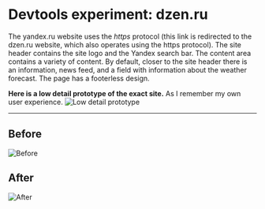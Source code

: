# Devtools experiment: dzen.ru

The yandex.ru website uses the _https_ protocol (this link is
redirected to the dzen.ru website, which also operates using the https protocol).
The site header contains the site logo and the Yandex search bar. 
The content area contains a variety of content. 
By default, closer to the site header there is an information, news feed, and a field with information about the weather forecast. 
The page has a footerless design.

**Here is a low detail prototype of the exact site.** As I remember my own user experience.
![Low detail prototype](https://github.com/wwweather/QA/blob/main/low-prototype-dzen.ru.png)

-------
## Before
![Before](https://github.com/wwweather/QA/blob/main/dzenDevTools_before.png)

## After
![After](https://github.com/wwweather/QA/blob/main/dzenDevTools_after.png)
